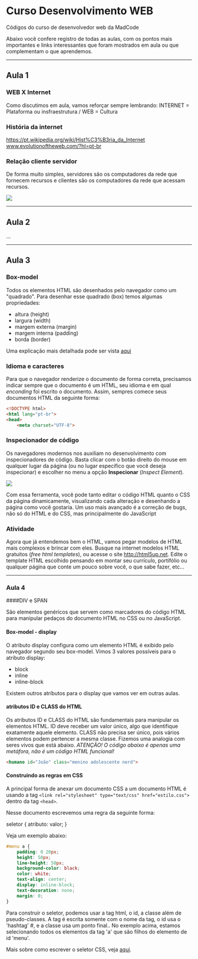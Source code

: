 # Curso Desenvolvimento WEB
Códigos do curso de desenvolvedor web da MadCode

Abaixo você confere registro de todas as aulas, com os pontos mais importantes e links interessantes que foram mostrados em aula ou que complementam o que aprendemos.

---------------------------------------

## Aula 1

### WEB X Internet

Como discutimos em aula, vamos reforçar sempre lembrando: INTERNET = Plataforma ou insfraestrutura / WEB = Cultura

### História da internet

https://pt.wikipedia.org/wiki/Hist%C3%B3ria_da_Internet
www.evolutionoftheweb.com/?hl=pt-br

### Relação cliente servidor

De forma muito simples, servidores são os computadores da rede que fornecem recursos e clientes são os computadores da rede que acessam recursos.

![](https://upload.wikimedia.org/wikipedia/commons/1/1c/Cliente-Servidor.png)

---------------------------------------

## Aula 2

...

---------------------------------------

## Aula 3

### Box-model

Todos os elementos HTML são desenhados pelo navegador como um "quadrado". Para desenhar esse quadrado (box) temos algumas propriedades:

* altura (height)
* largura (width)
* margem externa (margin)
* margem interna (padding)
* borda (border)

Uma explicação mais detalhada pode ser vista [aqui](https://developer.mozilla.org/pt-BR/docs/Web/CSS/box_model)

### Idioma e caracteres

Para que o navegador renderize o documento de forma correta, precisamos indicar sempre que o documento é um HTML, seu idioma e em qual _enconding_ foi escrito o documento. Assim, sempres comece seus documentos HTML da seguinte forma:

```html
<!DOCTYPE html>
<html lang="pt-br">
<head>
	<meta charset="UTF-8">
```

### Inspecionador de código

Os navegadores modernos nos auxiliam no desenvolvimento com inspecionadores de código. Basta clicar com o botão direito do mouse em qualquer lugar da página (ou no lugar específico que você deseja inspecionar) e escolher no menu a opção **Inspecionar** (_Inspect Element_).

![](https://developer.chrome.com/devtools/images/elements-panel.png)

Com essa ferramenta, você pode tanto editar o código HTML quanto o CSS da página dinamicamente, visualizando cada alteração e desenhando a página como você gostaria. Um uso mais avançado é a correção de bugs, não só do HTML e do CSS, mas principalmente do JavaScript

### Atividade

Agora que já entendemos bem o HTML, vamos pegar modelos de HTML mais complexos e brincar com eles.
Busque na internet modelos HTML gratuitos (_free html templates_), ou acesse o site http://html5up.net.
Edite o template HTML escolhido pensando em montar seu currículo, portifólio ou qualquer página que conte um pouco sobre você, o que sabe fazer, etc...

---------------------------------------

### Aula 4

####DIV e SPAN

São elementos genéricos que servem como marcadores do código HTML para manipular pedaços do documento HTML no CSS ou no JavaScript.

#### Box-model - display

O atributo display configura como um elemento HTML é exibido pelo navegador segundo seu box-model. Vimos 3 valores possíveis para o atributo display:

* block
* inline
* inline-block

Existem outros atríbutos para o display que vamos ver em outras aulas.

#### atributos ID e CLASS do HTML

Os atributos ID e CLASS do HTML são fundamentais para manipular os elementos HTML. ID deve receber um valor único, algo que identifique exatamente aquele elemento. CLASS não precisa ser único, pois vários elementos podem pertencer a mesma classe. Fizemos uma analogia com seres vivos que está abaixo. _*ATENÇÃO!* O código abaixo é apenas uma metáfora, não é um código HTML funcional!_

```html
<humano id="João" class="menino adolescente nerd">
```

#### Construindo as regras em CSS

A principal forma de anexar um documento CSS a um documento HTML é usando a tag ```<link rel="stylesheet" type="text/css" href="estilo.css">``` dentro da tag ```<head>```.

Nesse documento escrevemos uma regra da seguinte forma:

seletor {
	atributo: valor;
}

Veja um exemplo abaixo:

```css
#menu a {
	padding: 0 20px;
	height: 50px;
	line-height: 50px;
	background-color: black;
	color: white;
	text-align: center;
	display: inline-block;
	text-decoration: none;
	margin: 0;
}
```

Para construir o seletor, podemos usar a tag html, o id, a classe além de pseudo-classes. A tag é escrita somente com o nome da tag, o id usa o 'hashtag' #, e a classe usa um ponto final.. No exemplo acima, estamos selecionando todos os elementos da tag 'a' que são filhos do elemento de id 'menu'.

Mais sobre como escrever o seletor CSS, veja [aqui](https://developer.mozilla.org/pt-BR/docs/Web/CSS/Getting_Started/Seletores).